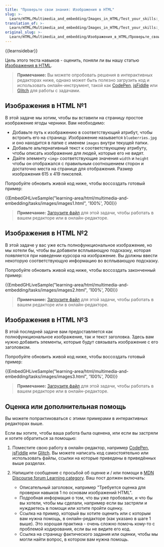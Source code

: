 ```yaml
---
title: "Проверьте свои знания: Изображения в HTML"
slug: >-
  Learn/HTML/Multimedia_and_embedding/Images_in_HTML/Test_your_skills:_HTML_images
translation_of: >-
  Learn/HTML/Multimedia_and_embedding/Images_in_HTML/Test_your_skills:_HTML_images
original_slug: >-
  Learn/HTML/Multimedia_and_embedding/Изображения_в_HTML/Проверьте_свои_знания:_Изображения_в_HTML
---
```


{{learnsidebar}}

Цель этого теста навыков - оценить, поняли ли вы нашу статью [Изображения в HTML](/ru/docs/Learn/HTML/Multimedia_and_embedding/Изображения_в_HTML).

> **Примечание:** Вы можете опробовать решения в интерактивных редакторах ниже, однако может быть полезно загрузить код и использовать онлайн-инструмент, такой как [CodePen](https://codepen.io/), [jsFiddle](https://jsfiddle.net/) или [Glitch](https://glitch.com/) для работы с задачами.

## Изображения в HTML №1

В этой задаче мы хотим, чтобы вы вставили на страницу простое изображение ягоды черники. Вам необходимо:

- Добавьте путь к изображению в соответствующий атрибут, чтобы встроить его на страницу. Изображение называется `blueberries.jpg` и оно находится в папке с именем `images` внутри текущей папки.
- Добавьте альтернативный текст к соответствующему атрибуту, чтобы описать изображение для людей, которые его не видят.
- Дайте элементу `<img>` соответствующие значения `width` и `height` чтобы он отображался с правильным соотношением сторон и достаточно места на странице для отображения. Размер изображения 615 x 419 пикселей.

Попробуйте обновить живой код ниже, чтобы воссоздать готовый пример:

{{EmbedGHLiveSample("learning-area/html/multimedia-and-embedding/tasks/images/images1.html", '100%', 700)}}

> **Примечание:** [Загрузите файл](https://github.com/mdn/learning-area/blob/master/html/multimedia-and-embedding/tasks/images/images1-download.html) для этой задачи, чтобы работать в вашем редакторе или в онлайн-редакторе.

## Изображения в HTML №2

В этой задаче у вас уже есть полнофункциональное изображение, но мы хотели бы, чтобы вы добавили всплывающую подсказку, которая появляется при наведении курсора на изображение. Вы должны ввести некоторую соответствующую информацию во всплывающую подсказку.

Попробуйте обновить живой код ниже, чтобы воссоздать законченный пример:

{{EmbedGHLiveSample("learning-area/html/multimedia-and-embedding/tasks/images/images2.html", '100%', 700)}}

> **Примечание:** [Загрузите файл](https://github.com/mdn/learning-area/blob/master/html/multimedia-and-embedding/tasks/images/images2-download.html) для этой задачи, чтобы работать в вашем редакторе или в онлайн-редакторе.

## Изображения в HTML №3

В этой последней задаче вам предоставляется как полнофункциональное изображение, так и текст заголовка. Здесь вам нужно добавить элементы, которые будут связывать изображение с его заголовком.

Попробуйте обновить живой код ниже, чтобы воссоздать готовый пример:

{{EmbedGHLiveSample("learning-area/html/multimedia-and-embedding/tasks/images/images3.html", '100%', 700)}}

> **Примечание:** [Загрузите файл](https://github.com/mdn/learning-area/blob/master/html/multimedia-and-embedding/tasks/images/images3-download.html) для этой задачи, чтобы работать в вашем редакторе или в онлайн-редакторе.

## Оценка или дополнительная помощь

Вы можете попрактиковаться с этими примерами в интерактивных редакторах выше.

Если вы хотите, чтобы ваша работа была оценена, или если вы застряли и хотите обратиться за помощью:

1. Поместите свою работу в онлайн-редактор, например [CodePen](https://codepen.io/), [jsFiddle](https://jsfiddle.net/) или [Glitch](https://glitch.com/). Вы можете написать код самостоятельно или использовать файлы, ссылки на которые приведены в приведённых выше разделах.
2. Напишите сообщение с просьбой об оценке и / или помощи в [MDN Discourse forum Learning category](https://discourse.mozilla.org/c/mdn/learn). Ваш пост должен включать:

   - Описательный заголовок, например "Требуется оценка для проверки навыков 1 по основам изображений HTML".
   - Подробная информация о том, что вы уже пробовали, и что бы вы хотели, чтобы мы сделали, например если вы застряли и нуждаетесь в помощи или хотите пройти оценку.
   - Ссылка на пример, который вы хотите оценить или с которым вам нужна помощь, в онлайн-редакторе (как указано в шаге 1 выше). Это хорошая практика - очень сложно помочь кому-то с проблемой кодирования, если вы не видите его код.
   - Ссылка на страницу фактического задания или оценки, чтобы мы могли найти вопрос, в котором вам нужна помощь.
